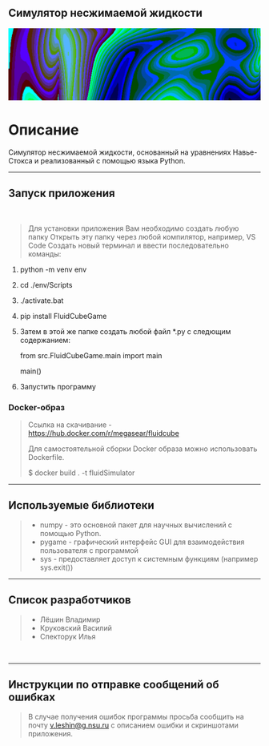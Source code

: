 ## Симулятор несжимаемой жидкости

![alt text](https://github.com/Spektoruk3/PAK/blob/main/image/git.jpg)
# Описание
Симулятор несжимаемой жидкости, основанный на уравнениях Навье-Стокса и реализованный с помощью языка Python.
<br>

----------------------------------------------------------------

## Запуск приложения
<br>

> Для установки приложения Вам необходимо создать любую папку
> Открыть эту папку через любой компилятор, например, VS Code
> Создать новый терминал и ввести последовательно команды:
  1) python -m venv env
  3) cd ./env/Scripts
  4) ./activate.bat
  5) pip install FluidCubeGame
  6) Затем в этой же папке создать любой файл *.py с следющим содержанием:
     
     from src.FluidCubeGame.main import main

     main()
  8) Запустить программу

### Docker-образ
> Ссылка на скачивание - https://hub.docker.com/r/megasear/fluidcube
>
> Для самостоятельной сборки Docker образа можно использовать Dockerfile.
> 
> $ docker build . -t fluidSimulator

----------------------------------------------------------------

## Используемые библиотеки
> - numpy - это основной пакет для научных вычислений с помощью Python.<br>
> - pygame - графический интерфейс GUI для взаимодействия пользователя с программой
> - sys - предоставляет доступ к системным функциям (например sys.exit())

----------------------------------------------------------------

## Список разработчиков
> - Лёшин Владимир
> - Круковский Василий
> - Спекторук Илья
<br>

----------------------------------------------------------------

## Инструкции по отправке сообщений об ошибках
> В случае получения ошибок программы просьба сообщить на почту v.leshin@g.nsu.ru с описанием ошибки и скриншотами приложения. 
<br>
